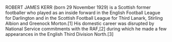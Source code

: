 ROBERT JAMES KERR (born 29 November 1929) is a Scottish former footballer who played as an inside forward in the English Football League for Darlington and in the Scottish Football League for Third Lanark, Stirling Albion and Greenock Morton.[1] His domestic career was disrupted by National Service commitments with the RAF,[2] during which he made a few appearances in the English Third Division North.[3]
